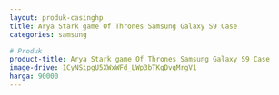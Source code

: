 ```yaml
---
layout: produk-casinghp
title: Arya Stark game Of Thrones Samsung Galaxy S9 Case
categories: samsung

# Produk
product-title: Arya Stark game Of Thrones Samsung Galaxy S9 Case
image-drive: 1CyNSipgU5XWxWFd_LWp3bTKqDvqMrgV1
harga: 90000
---
```


